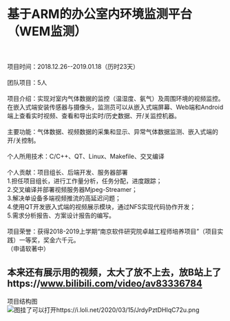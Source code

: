 # 基于ARM的办公室内环境监测平台（WEM监测）
<br><br>项目时间：2018.12.26--2019.01.18（历时23天）
<br><br>团队项目：5人
<br><br>项目介绍：实现对室内气体数据的监控（温湿度、氨气）及周围环境的视频监控。在嵌入式端安装传感器与摄像头，监测员可以从嵌入式端屏幕、Web端和Android端上查看实时视频、查看和导出实时/历史数据、开/关监控机器。
<br><br>主要功能：气体数据、视频数据的采集和显示、异常气体数据监测、嵌入式端的开/关控制。
<br><br>个人所用技术：C/C++、QT、Linux、Makefile、交叉编译
<br><br>个人贡献：项目组长、后端开发、服务器部署
<br>1.担任项目组长，进行工作量分析，任务分配，进度跟踪；
<br>2.交叉编译并部署视频服务器Mjpeg-Streamer；
<br>3.解决单设备多端视频推流的高延迟问题；
<br>4.使用QT开发嵌入式端的视频展示模块，通过NFS实现代码协作开发；
<br>5.需求分析报告、方案设计报告的编写。
<br><br>项目荣誉：获得2018-2019上学期“南京软件研究院卓越工程师培养项目”（项目实践）一等奖，奖金六千元。
<br>（申请软著中）

## 本来还有展示用的视频，太大了放不上去，放B站上了https://www.bilibili.com/video/av83336784

项目结构图
![图挂了可以打开https://i.loli.net/2020/03/15/JrdyPztDHIqC72u.png](https://i.loli.net/2020/03/15/JrdyPztDHIqC72u.png)
